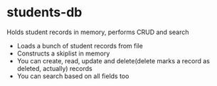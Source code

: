 # students-db
Holds student records in memory, performs CRUD and search

* Loads a bunch of student records from file
* Constructs a skiplist in memory
* You can create, read, update and delete(delete marks a record as deleted, actually) records
* You can search based on all fields too
